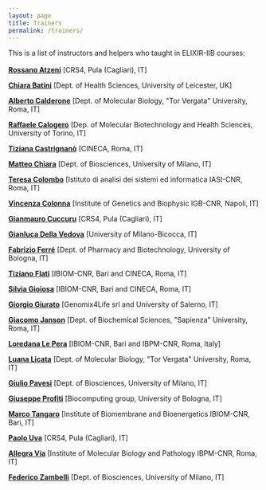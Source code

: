 ```yaml
---
layout: page
title: Trainers
permalink: /trainers/
---
```


 This is a list of instructors and helpers who taught in ELIXIR-IIB courses:
 <br>
 <br>
[**Rossano Atzeni**](http://www.crs4.it/peopledetails/357/rossano-atzeni/) [CRS4, Pula (Cagliari), IT]<br>

[**Chiara Batini**](../instructors/chiara_batini.html) [Dept. of Health Sciences, University of Leicester, UK]<br>

[**Alberto Calderone**](../instructors/alberto_calderone.html) [Dept. of Molecular Biology, "Tor Vergata" University,  Roma, IT]<br>

[**Raffaele Calogero**](../instructors/raffaele_calogero.html) [Dep. of Molecular Biotechnology and Health Sciences, University of Torino, IT]<br>

[**Tiziana Castrignanò**](../instructors/tiziana_castrignano.html) [CINECA, Roma, IT]<br>

[**Matteo Chiara**](http://159.149.160.56/beacon/) [Dept. of Biosciences, University of Milano, IT]<br>

[**Teresa Colombo**](../instructors/teresa_colombo.html) [Istituto di analisi dei sistemi ed informatica IASI-CNR, Roma, IT]<br>

[**Vincenza Colonna**](../instructors/vincenza_colonna.html) [Institute of Genetics and Biophysic IGB-CNR, Napoli, IT]<br>

[**Gianmauro Cuccuru**](http://www.crs4.it/peopledetails/195/gianmauro-cuccuru/) [CRS4, Pula (Cagliari), IT]<br>

[**Gianluca Della Vedova**](../instructors/gianluca_dellavedova.html) [University of Milano-Bicocca, IT]

[**Fabrizio Ferré**](https://www.unibo.it/sitoweb/fabrizio.ferre) [Dept. of Pharmacy and Biotechnology, University of Bologna, IT]<br>

[**Tiziano Flati**](../instructors/tiziano_flati.html) [IBIOM-CNR, Bari and CINECA, Roma, IT]<br>

[**Silvia Gioiosa**](../instructors/silvia_gioiosa.html) [IBIOM-CNR, Bari and CINECA, Roma, IT]<br>

[**Giorgio Giurato**](http://www.labmedmolge.unisa.it/italiano/teamit/giorgiogiurato) [Genomix4Life srl and University of Salerno, IT]<br>

[**Giacomo Janson**](../instructors/giacomo_janson.html) [Dept. of Biochemical Sciences, "Sapienza" University, Roma, IT]<br>

[**Loredana Le Pera**](../instructors/loredana_le_pera.html) [IBIOM-CNR, Bari and IBPM-CNR, Roma, Italy]<br>

[**Luana Licata**](../instructors/luana_licata.html) [Dept. of Molecular Biology, "Tor Vergata" University, Roma, IT]<br>

[**Giulio Pavesi**](http://159.149.160.56/beacon/) [Dept. of Biosciences, University of Milano, IT]<br>

[**Giuseppe Profiti**](../instructors/giuseppe_profiti.html) [Biocomputing group, University of Bologna, IT]

[**Marco Tangaro**](../instructors/marco_tangaro.html) [Institute of Biomembrane and Bioenergetics IBIOM-CNR, Bari, IT]<br>

[**Paolo Uva**](http://www.crs4.it/peopledetails/183/paolo-uva/) [CRS4, Pula (Cagliari), IT]<br>

[**Allegra Via**](../instructors/allegra_via.html) [Institute of Molecular Biology and Pathology IBPM-CNR, Roma, IT]<br>

[**Federico Zambelli**](http://159.149.160.56/beacon/) [Dept. of Biosciences, University of Milano, IT]<br>